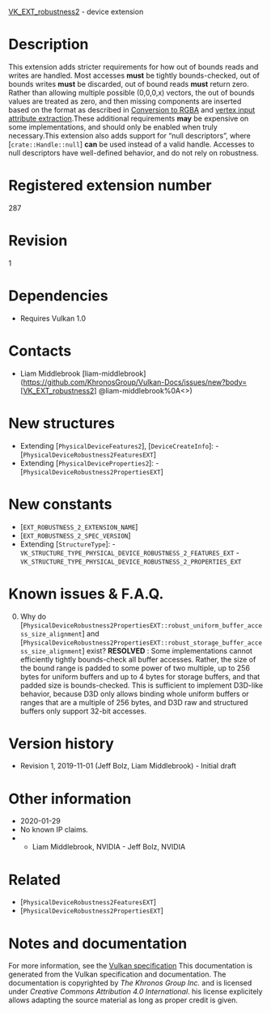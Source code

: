[VK_EXT_robustness2](https://www.khronos.org/registry/vulkan/specs/1.3-extensions/man/html/VK_EXT_robustness2.html) - device extension

# Description
This extension adds stricter requirements for how out of bounds reads and
writes are handled.
Most accesses  **must**  be tightly bounds-checked, out of bounds writes  **must**  be
discarded, out of bound reads  **must**  return zero.
Rather than allowing multiple possible (0,0,0,x) vectors, the out of
bounds values are treated as zero, and then missing components are inserted
based on the format as described in [Conversion to RGBA](https://www.khronos.org/registry/vulkan/specs/1.3-extensions/html/vkspec.html#textures-conversion-to-rgba) and [vertex input attribute
extraction](https://www.khronos.org/registry/vulkan/specs/1.3-extensions/html/vkspec.html#fxvertex-input-extraction).These additional requirements  **may**  be expensive on some implementations, and
should only be enabled when truly necessary.This extension also adds support for “null descriptors”, where
[`crate::Handle::null`] **can**  be used instead of a valid handle.
Accesses to null descriptors have well-defined behavior, and do not rely on
robustness.

# Registered extension number
287

# Revision
1

# Dependencies
- Requires Vulkan 1.0

# Contacts
- Liam Middlebrook [liam-middlebrook](https://github.com/KhronosGroup/Vulkan-Docs/issues/new?body=[VK_EXT_robustness2] @liam-middlebrook%0A<<Here describe the issue or question you have about the VK_EXT_robustness2 extension>>)

# New structures
- Extending [`PhysicalDeviceFeatures2`], [`DeviceCreateInfo`]:  - [`PhysicalDeviceRobustness2FeaturesEXT`] 
- Extending [`PhysicalDeviceProperties2`]:  - [`PhysicalDeviceRobustness2PropertiesEXT`]

# New constants
- [`EXT_ROBUSTNESS_2_EXTENSION_NAME`]
- [`EXT_ROBUSTNESS_2_SPEC_VERSION`]
- Extending [`StructureType`]:  - `VK_STRUCTURE_TYPE_PHYSICAL_DEVICE_ROBUSTNESS_2_FEATURES_EXT`  - `VK_STRUCTURE_TYPE_PHYSICAL_DEVICE_ROBUSTNESS_2_PROPERTIES_EXT`

# Known issues & F.A.Q.
0. Why do [`PhysicalDeviceRobustness2PropertiesEXT::robust_uniform_buffer_access_size_alignment`] and [`PhysicalDeviceRobustness2PropertiesEXT::robust_storage_buffer_access_size_alignment`] exist?
 **RESOLVED** : Some implementations cannot efficiently tightly bounds-check all
buffer accesses.
Rather, the size of the bound range is padded to some power of two multiple,
up to 256 bytes for uniform buffers and up to 4 bytes for storage buffers,
and that padded size is bounds-checked.
This is sufficient to implement D3D-like behavior, because D3D only allows
binding whole uniform buffers or ranges that are a multiple of 256 bytes,
and D3D raw and structured buffers only support 32-bit accesses.

# Version history
- Revision 1, 2019-11-01 (Jeff Bolz, Liam Middlebrook)  - Initial draft

# Other information
* 2020-01-29
* No known IP claims.
*   - Liam Middlebrook, NVIDIA  - Jeff Bolz, NVIDIA

# Related
- [`PhysicalDeviceRobustness2FeaturesEXT`]
- [`PhysicalDeviceRobustness2PropertiesEXT`]

# Notes and documentation
For more information, see the [Vulkan specification](https://www.khronos.org/registry/vulkan/specs/1.3-extensions/html/vkspec.html)
This documentation is generated from the Vulkan specification and documentation.
The documentation is copyrighted by *The Khronos Group Inc.* and is licensed under *Creative Commons Attribution 4.0 International*.
his license explicitely allows adapting the source material as long as proper credit is given.
        